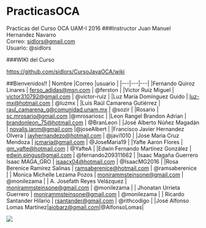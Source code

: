 # PracticasOCA
Practicas del Curso OCA UAM-I 2016
###Instructor 
Juan Manuel Hernandez Navarro  
Correo: sidlors@gmail.com  
Usuario: @sidlors

###WIKI del Curso

https://github.com/sidlors/CursoJavaOCA/wiki

##Bienvenidos!!
| Nombre  |Correo   |usuario   |
|---|---|---|
|Fernando Quiroz Linares   | ferso_adidas@msn.com  |    @ferston |
|Victor Ruiz Miguel    | victor310792@gmail.com  |  @victor-ruiz  |
|Luz María Domínguez Guido    | luz-mx@hotmail.com  | @luzmx  |
|Luis Raúl Camarena Gutiérrez   |   raul_camarena_g@comunidad.unam.mx | @sozir  |
|Rosario   | sc.mrosario@gmail.com  |@mrosariosc    |
|Leon Rangel Brandon Adrian | brandonleon_75@hotmail.com  |  @BranLeon  |
|José Alberto Núñez Magadán    |  novalis.janm@gmail.com |@joseAlbert   |
|Francisco Javier Hernandez Olvera   | javhernandezo@hotmail.com  | @javi1010   |
|Jose Maria Cruz Mendoza   | jcmaria@gmail.com  | @JoseMaria19  |
|Yafte Aaron Flores |  gm_yafte@hotmail.com  | @YafteA  |
|Edwin Fernando Martinez González   |  edwin.pingus@gmail.com |  @fernando209311662 |
|Isaac Magaña Guerrero  Isaac MAGA_GRO | isaacx04@hotmail.com  | @IsaacMG2016  |
|Rosa Berenice Ramírez Salinas     | ramsaberenice@hotmail.com  |  @ramsaberenice |
| Monica Michelle Lezama Pozos    | monirammsteinsone@gmail.com  | @monilezama  |
| A. Josefath Reyes Velázquez    | monirammsteinsone@gmail.com  | @monilezama  |
| Jhonatan Urrieta Guerrero    | monirammsteinsone@gmail.com  | @monilezama  |
| Ricardo Santander Hilario   | rsantander@gmail.com  | @rithcodigo |
|José Alfonso Lomas Martínez|ajobarz@gmail.com|@AlfonsoLomas|


![](https://s-media-cache-ak0.pinimg.com/736x/17/cd/41/17cd4124e87c4b30a5fecf2605d86b6b.jpg)
